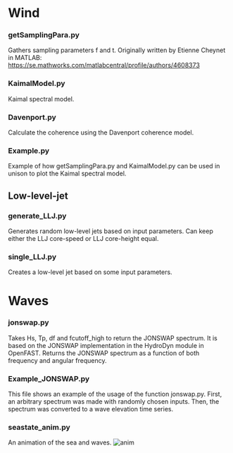 # Wind
### getSamplingPara.py
Gathers sampling parameters f and t. Originally written by Etienne Cheynet in MATLAB: https://se.mathworks.com/matlabcentral/profile/authors/4608373

### KaimalModel.py
Kaimal spectral model.

### Davenport.py
Calculate the coherence using the Davenport coherence model.

### Example.py
Example of how getSamplingPara.py and KaimalModel.py can be used in unison to plot the Kaimal spectral model.

## Low-level-jet
### generate_LLJ.py
Generates random low-level jets based on input parameters. Can keep either the LLJ core-speed or LLJ core-height equal.

### single_LLJ.py
Creates a low-level jet based on some input parameters.

# Waves
### jonswap.py
Takes Hs, Tp, df and fcutoff_high to return the JONSWAP spectrum. It is based on the JONSWAP implementation in the HydroDyn module in OpenFAST. Returns the JONSWAP spectrum as a function of both frequency and angular frequency.  

### Example_JONSWAP.py
This file shows an example of the usage of the function jonswap.py. First, an arbitrary spectrum was made with randomly chosen inputs. Then, the spectrum was converted to a wave elevation time series. 

### seastate_anim.py
An animation of the sea and waves.
![anim](https://github.com/FM-Ahmed/Wave-modelling/assets/128718838/bb9fdc31-d98f-48e8-9c0b-08b5d07952ed)

